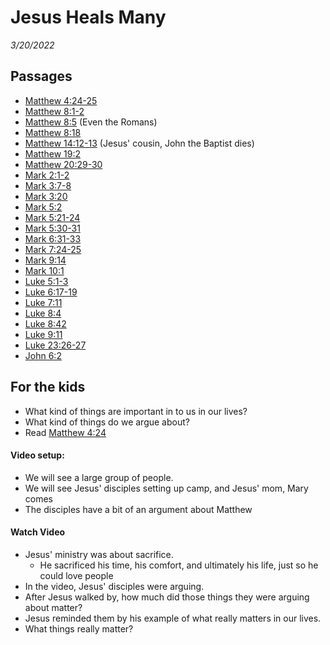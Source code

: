 # Jesus Heals Many
*3/20/2022*

## Passages

* [Matthew 4:24-25](https://www.biblegateway.com/passage/?search=Matthew+4%3A24-25&version=NIV)
* [Matthew 8:1-2](https://www.biblegateway.com/passage/?search=Matthew%208:1-2&version=NLT)
* [Matthew 8:5](https://www.biblegateway.com/passage/?search=Matthew%208:5&version=NLT) (Even the Romans)
* [Matthew 8:18](https://www.biblegateway.com/passage/?search=Matthew+8%3A18+&version=NLT)
* [Matthew 14:12-13](https://www.biblegateway.com/passage/?search=Matthew+14%3A12-13&version=NIV) (Jesus' cousin, John the Baptist dies)
* [Matthew 19:2](https://www.biblegateway.com/passage/?search=matthew+19%3A2&version=NLT)
* [Matthew 20:29-30](https://www.biblegateway.com/passage/?search=Matthew+20%3A29-30&version=NLT)
* [Mark 2:1-2](https://www.biblegateway.com/passage/?search=Mark%202:1-2&version=NLT)
* [Mark 3:7-8](https://www.biblegateway.com/passage/?search=Mark+3%3A7-8&version=NLT)
* [Mark 3:20](https://www.biblegateway.com/passage/?search=Mark%203:20&version=NLT)
* [Mark 5:2](https://www.biblegateway.com/passage/?search=Mark%205:2&version=NLT)
* [Mark 5:21-24](https://www.biblegateway.com/passage/?search=Mark%205:21-24&version=NLT)
* [Mark 5:30-31](https://www.biblegateway.com/passage/?search=Mark%205:30-31&version=NLT)
* [Mark 6:31-33](https://www.biblegateway.com/passage/?search=Mark%206:31-33&version=NLT)
* [Mark 7:24-25](https://www.biblegateway.com/passage/?search=Mark%207:24-25&version=NLT)
* [Mark 9:14](https://www.biblegateway.com/passage/?search=Mark+9%3A14&version=NLT)
* [Mark 10:1](https://www.biblegateway.com/passage/?search=Mark+10%3A1&version=NIV)
* [Luke 5:1-3](https://www.biblegateway.com/passage/?search=Luke+5%3A1-3&version=NIV)
* [Luke 6:17-19](https://www.biblegateway.com/passage/?search=Luke%206:17-19&version=NLT)
* [Luke 7:11](https://www.biblegateway.com/passage/?search=Luke+7%3A11&version=NLT)
* [Luke 8:4](https://www.biblegateway.com/passage/?search=Luke+8%3A4&version=NLT)
* [Luke 8:42](https://www.biblegateway.com/passage/?search=Luke+8%3A42&version=NLT)
* [Luke 9:11](https://www.biblegateway.com/passage/?search=Luke+9%3A11&version=NLT)
* [Luke 23:26-27](https://www.biblegateway.com/passage/?search=Luke+23%3A26-27&version=NLT)
* [John 6:2](https://www.biblegateway.com/passage/?search=John+6%3A2&version=NLT)


## For the kids
* What kind of things are important in to us in our lives?
* What kind of things do we argue about?
* Read [Matthew 4:24](https://www.biblegateway.com/passage/?search=Matthew+4%3A24&version=NIV)

#### Video setup:

* We will see a large group of people.
* We will see Jesus' disciples setting up camp, and Jesus' mom, Mary comes
* The disciples have a bit of an argument about Matthew

#### Watch Video

* Jesus' ministry was about sacrifice.
	* He sacrificed his time, his comfort, and ultimately his life, just so he could love people
* In the video, Jesus' disciples were arguing.
* After Jesus walked by, how much did those things they were arguing about matter?
* Jesus reminded them by his example of what really matters in our lives.
* What things really matter?

